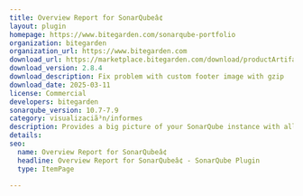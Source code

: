 ```yaml
---
title: Overview Report for SonarQubeâ¢
layout: plugin
homepage: https://www.bitegarden.com/sonarqube-portfolio
organization: bitegarden
organization_url: https://www.bitegarden.com
download_url: https://marketplace.bitegarden.com/download/productArtifact?productName=bitegarden-sonarqube-overview-report&productVersion=2.8.4&productFileExt=jar&customerEmail=sonarplugins@gmail.com&customerName=sonarqube&customerSurnames=marketplace&customerCompany=bitegarden
download_version: 2.8.4
download_description: Fix problem with custom footer image with gzip
download_date: 2025-03-11
license: Commercial
developers: bitegarden
sonarqube_version: 10.7-7.9
category: visualizaciã³n/informes
description: Provides a big picture of your SonarQube instance with all the aggregated measures in a single view
details: 
seo:
  name: Overview Report for SonarQubeâ¢
  headline: Overview Report for SonarQubeâ¢ - SonarQube Plugin
  type: ItemPage

---
```


